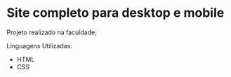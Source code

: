 # Site completo para desktop e mobile
Projeto realizado na faculdade;

Linguagens Utilizadas:
- HTML
- CSS
